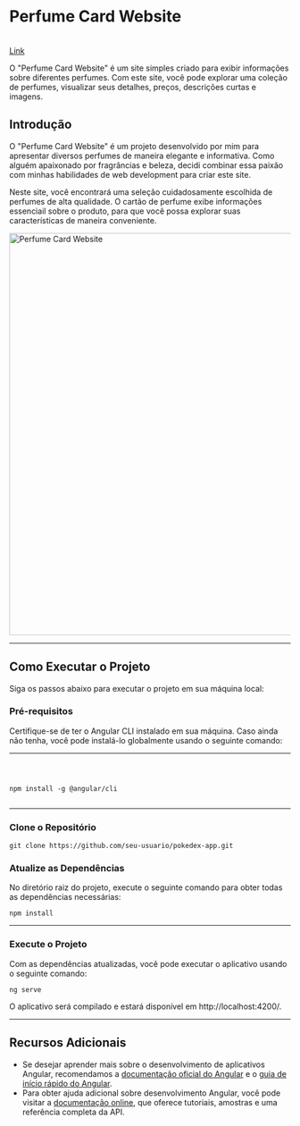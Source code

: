 <h1>Perfume Card Website</h1>

</br><a href="https://card-perfume-2.netlify.app/">Link</a>

O "Perfume Card Website" é um site simples criado para exibir informações sobre diferentes perfumes. Com este site, você pode explorar uma coleção de perfumes, visualizar seus detalhes, preços, descrições curtas e imagens.

<h2>Introdução</h2>
<p>O "Perfume Card Website" é um projeto desenvolvido por mim para apresentar diversos perfumes de maneira elegante e informativa. Como alguém apaixonado por fragrâncias e beleza, decidi combinar essa paixão com minhas habilidades de web development para criar este site.</p>

<p>Neste site, você encontrará uma seleção cuidadosamente escolhida de perfumes de alta qualidade. O cartão de perfume exibe informações essenciail sobre o produto, para que você possa explorar suas características de maneira conveniente.</p>

<img align="center" alt="Perfume Card Website" height="720" width="1280" src="https://i.imgur.com/a0FGkj6.png">

<hr>
<h2>Como Executar o Projeto</h2>
<p>Siga os passos abaixo para executar o projeto em sua máquina local:</p>

<h3>Pré-requisitos</h3>
<p>Certifique-se de ter o Angular CLI instalado em sua máquina. Caso ainda não tenha, você pode instalá-lo globalmente usando o seguinte comando:</p>

<hr>
<pre><code>
  
npm install -g @angular/cli
</code></pre>

<hr>

<h3>Clone o Repositório</h3>
<pre><code>git clone https://github.com/seu-usuario/pokedex-app.git</code></pre>
<h3>Atualize as Dependências</h3>
<p>No diretório raiz do projeto, execute o seguinte comando para obter todas as dependências necessárias:</p>

<pre><code>npm install</code></pre>

<hr>
<h3>Execute o Projeto</h3>
<p>Com as dependências atualizadas, você pode executar o aplicativo usando o seguinte comando:</p>

<pre><code>ng serve</code></pre>

<p>O aplicativo será compilado e estará disponível em http://localhost:4200/.</p>
<hr>
<h2>Recursos Adicionais</h2>
<ul>
  <li>Se desejar aprender mais sobre o desenvolvimento de aplicativos Angular, recomendamos a <a href="https://angular.io/tutorial">documentação oficial do Angular</a> e o <a href="https://angular.io/guide/quickstart">guia de início rápido do Angular</a>.</li>
  <li>Para obter ajuda adicional sobre desenvolvimento Angular, você pode visitar a <a href="https://angular.io/docs">documentação online</a>, que oferece tutoriais, amostras e uma referência completa da API.</li>
</ul>
